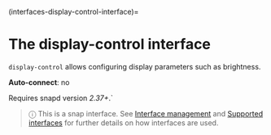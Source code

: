 (interfaces-display-control-interface)=
# The display-control interface

`display-control` allows configuring display parameters such as brightness.

**Auto-connect**: no

Requires snapd version _2.37+_.`

> ⓘ  This is a snap interface. See [Interface management](/) and [Supported interfaces](/interfaces/index) for further details on how interfaces are used.

